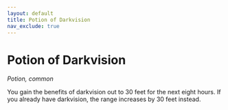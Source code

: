 ```yaml
---
layout: default
title: Potion of Darkvision
nav_exclude: true
---
```


# Potion of Darkvision

*Potion, common*

You gain the benefits of darkvision out to 30 feet for the next eight hours. If you already have darkvision, the range increases by 30 feet instead.
